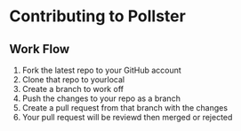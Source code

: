 # Contributing to Pollster

## Work Flow

1. Fork the latest repo to your GitHub account
1. Clone that repo to yourlocal
1. Create a branch to work off
1. Push the changes to your repo as a branch
1. Create a pull request from that branch with the changes
1. Your pull request will be reviewd then merged or rejected

